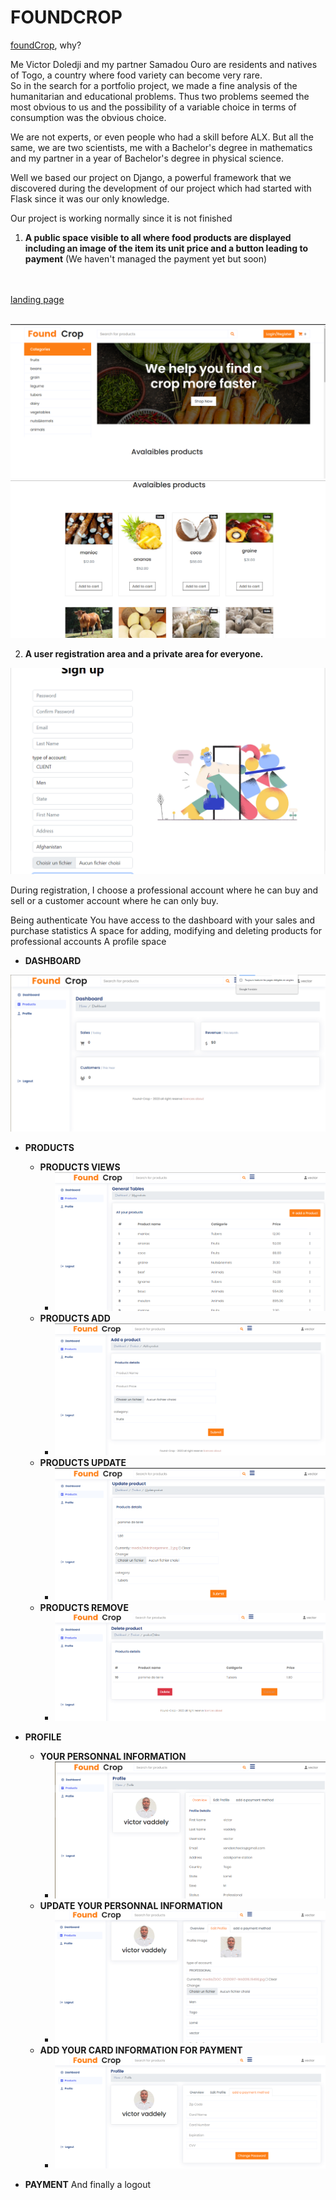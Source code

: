 FOUNDCROP
=============================================

[foundCrop](https://foundcrop.alwaysdata.net/), why? 

Me Victor Doledji and my partner Samadou Ouro are residents and natives of Togo, a country where food variety can become very rare.<br>
So in the search for a portfolio project, we made a fine analysis of the humanitarian and educational problems.
Thus two problems seemed the most obvious to us and the possibility of a variable choice in terms of consumption was the obvious choice.

We are not experts, or even people who had a skill before ALX.
But all the same, we are two scientists, me with a Bachelor's degree in mathematics and my partner in a year of Bachelor's degree in physical science.

Well we based our project on Django, a powerful framework that we discovered during the development of our project which had started with Flask since it was our only knowledge.

Our project is working normally since it is not finished

1. **A public space visible to all where food products are displayed including an image of the item its unit price and a button leading to payment**
(We haven't managed the payment yet but soon)

<br><br>
[landing page](https://harkinder-dark.github.io/foundCrop/)<br><br>

![home page](img/f1.png)
![home page](img/f2.png)

2. **A user registration area and a private area for everyone.**

![Sign up](img/f5.png)

During registration, I choose a professional account where he can buy and sell or a customer account where he can only buy.

Being authenticate
You have access to the dashboard with your sales and purchase statistics
A space for adding, modifying and deleting products for professional accounts
A profile space

* **DASHBOARD**

![](img/f6.png)

* **PRODUCTS**
    * **PRODUCTS VIEWS**
        * ![](img/f7.png)
    * **PRODUCTS ADD**
        * ![](img/f8.png)
    * **PRODUCTS UPDATE**
        * ![](img/f11.png)
    * **PRODUCTS REMOVE**
        * ![](img/f10.png)
* **PROFILE**
    * **YOUR PERSONNAL INFORMATION**
        * ![](img/f12.png)
    * **UPDATE YOUR PERSONNAL INFORMATION**
        * ![](img/f14.png)
    * **ADD YOUR CARD INFORMATION FOR PAYMENT**
        * ![](img/f13.png)


* **PAYMENT**
And finally a logout